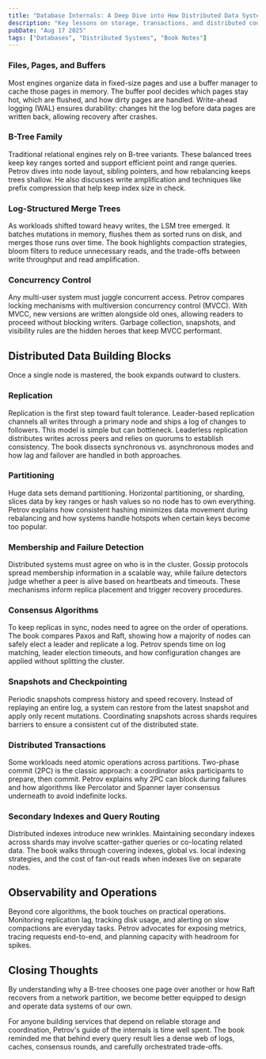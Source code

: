 ```yaml
---
title: "Database Internals: A Deep Dive into How Distributed Data Systems Work"
description: "Key lessons on storage, transactions, and distributed coordination inspired by Alex Petrov's book."
pubDate: "Aug 17 2025"
tags: ["Databases", "Distributed Systems", "Book Notes"]
---
```

### Files, Pages, and Buffers

Most engines organize data in fixed-size pages and use a buffer manager to cache those pages in memory. The buffer pool decides which pages stay hot, which are flushed, and how dirty pages are handled. Write-ahead logging (WAL) ensures durability: changes hit the log before data pages are written back, allowing recovery after crashes.

### B-Tree Family

Traditional relational engines rely on B-tree variants. These balanced trees keep key ranges sorted and support efficient point and range queries. Petrov dives into node layout, sibling pointers, and how rebalancing keeps trees shallow. He also discusses write amplification and techniques like prefix compression that help keep index size in check.

### Log-Structured Merge Trees

As workloads shifted toward heavy writes, the LSM tree emerged. It batches mutations in memory, flushes them as sorted runs on disk, and merges those runs over time. The book highlights compaction strategies, bloom filters to reduce unnecessary reads, and the trade-offs between write throughput and read amplification.

### Concurrency Control

Any multi-user system must juggle concurrent access. Petrov compares locking mechanisms with multiversion concurrency control (MVCC). With MVCC, new versions are written alongside old ones, allowing readers to proceed without blocking writers. Garbage collection, snapshots, and visibility rules are the hidden heroes that keep MVCC performant.

## Distributed Data Building Blocks

Once a single node is mastered, the book expands outward to clusters.

### Replication

Replication is the first step toward fault tolerance. Leader-based replication channels all writes through a primary node and ships a log of changes to followers. This model is simple but can bottleneck. Leaderless replication distributes writes across peers and relies on quorums to establish consistency. The book dissects synchronous vs. asynchronous modes and how lag and failover are handled in both approaches.

### Partitioning

Huge data sets demand partitioning. Horizontal partitioning, or sharding, slices data by key ranges or hash values so no node has to own everything. Petrov explains how consistent hashing minimizes data movement during rebalancing and how systems handle hotspots when certain keys become too popular.

### Membership and Failure Detection

Distributed systems must agree on who is in the cluster. Gossip protocols spread membership information in a scalable way, while failure detectors judge whether a peer is alive based on heartbeats and timeouts. These mechanisms inform replica placement and trigger recovery procedures.

### Consensus Algorithms

To keep replicas in sync, nodes need to agree on the order of operations. The book compares Paxos and Raft, showing how a majority of nodes can safely elect a leader and replicate a log. Petrov spends time on log matching, leader election timeouts, and how configuration changes are applied without splitting the cluster.

### Snapshots and Checkpointing

Periodic snapshots compress history and speed recovery. Instead of replaying an entire log, a system can restore from the latest snapshot and apply only recent mutations. Coordinating snapshots across shards requires barriers to ensure a consistent cut of the distributed state.

### Distributed Transactions

Some workloads need atomic operations across partitions. Two-phase commit (2PC) is the classic approach: a coordinator asks participants to prepare, then commit. Petrov explains why 2PC can block during failures and how algorithms like Percolator and Spanner layer consensus underneath to avoid indefinite locks.

### Secondary Indexes and Query Routing

Distributed indexes introduce new wrinkles. Maintaining secondary indexes across shards may involve scatter-gather queries or co-locating related data. The book walks through covering indexes, global vs. local indexing strategies, and the cost of fan-out reads when indexes live on separate nodes.

## Observability and Operations

Beyond core algorithms, the book touches on practical operations. Monitoring replication lag, tracking disk usage, and alerting on slow compactions are everyday tasks. Petrov advocates for exposing metrics, tracing requests end-to-end, and planning capacity with headroom for spikes.

## Closing Thoughts

By understanding why a B-tree chooses one page over another or how Raft recovers from a network partition, we become better equipped to design and operate data systems of our own.

For anyone building services that depend on reliable storage and coordination, Petrov's guide of the internals is time well spent. The book reminded me that behind every query result lies a dense web of logs, caches, consensus rounds, and carefully orchestrated trade-offs.


